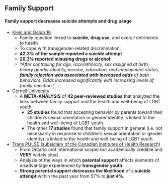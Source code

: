 ## Family Support

#### Family support decreases suicide attempts and drug usage


*   [Klein and Golub 16](https://www.liebertpub.com/doi/pdf/10.1089/lgbt.2015.0111)
    *   Family rejection linked to **suicide, drug use**, and overall detriments to health
    *    To cope with transgender-related discrimination:
    *   **42.3% of the sample reported a suicide attempt** 
    *   **26.3% reported misusing drugs or alcohol**
    *   _“After controlling for age, race/ethnicity, sex assigned at birth, binary gender identity, income, education, and employment status, **family rejection was associated with increased odds** of both behaviors. Odds increased significantly with increasing levels of family rejection.”_
*   [Cornell University](https://whatweknow.inequality.cornell.edu/topics/lgbt-equality/what-does-the-scholarly-research-say-about-the-acceptancerejection-of-lgbt-youth-2/)
    *   A **META-ANALYSIS** of **42 peer-reviewed studies** that analyzed the links between family support and the health and well-being of LGBT youth
        *   **25 studies** found that accepting behavior by parents toward their children’s sexual orientation or gender identity is linked to the health and well-being of LGBT youth.
        *   The other **17 studies** found that family support in general (i.e. not necessarily in response to children’s sexual orientation or gender identity) is linked to the health and well-being of LGBT youth.
*   [Trans PULSE (subsidiary of the Canadian Institutes of Health Research)](http://transpulseproject.ca/wp-content/uploads/2012/10/Impacts-of-Strong-Parental-Support-for-Trans-Youth-vFINAL.pdf)
    *   From Ontario (not international scope) but academically credible and **VERY** widely cited
    *   Analysis of the ways in which **parental support** affects elements of disadvantage experienced by **transgender youth.**
    *   **Strong parental support** **decreases the likelihood** of a **suicide attempt** within the past year from 57% to **just 4%**.
